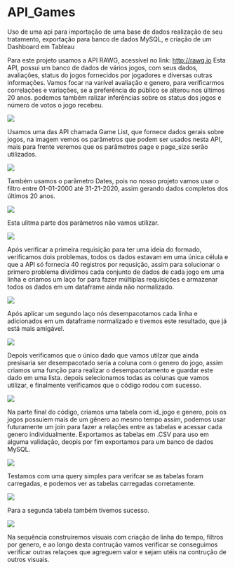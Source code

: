 # API_Games
Uso de uma api para importação de uma base de dados realização de seu tratamento, exportação para banco de dados MySQL, e criação de um Dashboard em Tableau

Para este projeto usamos a API RAWG, acessível no link: http://rawg.io
Esta API, possui um banco de dados de vários jogos, com seus dados, avaliações, status do jogos fornecidos por jogadores e diversas outras informações.
Vamos focar na varível avaliação e genero, para verificarmos correlações e variações, se a preferência do público se alterou nos últimos 20 anos. podemos também ralizar inferências sobre os status dos jogos e número de votos o jogo recebeu.

<img src=images/001.png>

Usamos uma das API chamada Game List, que fornece dados gerais sobre jogos, na imagem vemos os parâmetros que podem ser usados nesta API, 
mais para frente veremos que os parâmetros page e page_size serão utilizados.

<img src=images/002.png>

Também usamos o parâmetro Dates, pois no nosso projeto vamos usar o filtro entre 01-01-2000 até 31-21-2020, assim gerando dados completos dos últimos 20 anos.

<img src=images/003.png>

Esta ulitma parte dos parâmetros não vamos utilizar.

<img src=images/004.png>

Após verificar a primeira requisição para ter uma ideia do formado, verificamos dois problemas, todos os dados estavam em uma única célula e que a API só fornecia 40 registros por requsição, assim para solucionar o primero problema dividimos cada conjunto de dados de cada jogo em uma linha e criamos um laço for para fazer múltiplas requisições e armazenar todos os dados em um dataframe ainda não normalizado.

<img src=images/005.png>

Após aplicar um segundo laço nós desempacotamos cada linha e adicionados em um dataframe normalizado e tivemos este resultado, que já está mais amigável.

<img src=images/006.png>

Depois verificamos que o único dado que vamos utilzar que ainda presisaria ser desempacotado seria a coluna com o genero do jogo, assim criamos uma função para realizar o desempacotamento e guardar este dado em uma lista. depois selecionamos todas as colunas que vamos utilizar, e finalmente verificamos que o código rodou com sucesso.

<img src=images/007.png>

Na parte final do código, criamos uma tabela com id_jogo e genero, pois os jogos possuiem mais de um gênero ao mesmo tempo assim, podemos usar futuramente um join para fazer a relações entre as tabelas e acessar cada genero individualmente. Exportamos as tabelas em .CSV para uso em alguma validação, deopis por fim exportamos para um banco de dados MySQL.

<img src=images/008.png>

Testamos com uma query simples para verifcar se as tabelas foram carregadas, e podemos ver as tabelas carregadas corretamente.

<img src=images/009.png>

Para a segunda tabela também tivemos sucesso.

<img src=images/010.png>

Na sequência construiremos visuais com criação de linha do tempo, filtros por genero, e ao longo desta contrução vamos verificar se conseguimos verificar outras relaçoes que agreguem valor e sejam utéis na contrução de outros visuais.
